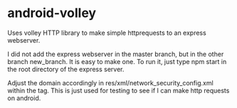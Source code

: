 # android-volley
Uses volley HTTP library to make simple httprequests to an express webserver.

I did not add the express webserver in the master branch, but in the other branch new_branch. It is easy to make one. To run it, just type npm start in the root directory of the express server. 

Adjust the domain accordingly in res/xml/network_security_config.xml within the <domain> tag. This is just used for testing to see
if I can make http requests on android. 
